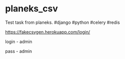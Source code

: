 # planeks_csv
Test task from planeks. #django #python #celery #redis

https://fakecsvgen.herokuapp.com/login/

login - admin

pass - admin
